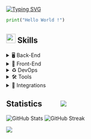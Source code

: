 [![Typing SVG](https://readme-typing-svg.demolab.com?font=Fira+Code&weight=300&size=25&duration=1000&pause=100&color=007B26&random=false&width=435&height=40&lines=Emre+Mente%C5%9Fe;Software+Developer)](https://git.io/typing-svg)

```py
print("Hello World !")
```
## <img src="https://media2.giphy.com/media/QssGEmpkyEOhBCb7e1/giphy.gif?cid=ecf05e47a0n3gi1bfqntqmob8g9aid1oyj2wr3ds3mg700bl&rid=giphy.gif" width ="25"><b> Skills</b>
<details>
<summary>🖥️ Back-End</summary>
  <p align="left">
    <img src="https://img.shields.io/badge/go-438DB9?style=for-the-badge&logo=go&logoColor=white" />
    <img src="https://img.shields.io/badge/Python-239120?style=for-the-badge&logo=python&logoColor=white" />
    <img src="https://img.shields.io/badge/Django-205B4F?style=for-the-badge&logo=django&logoColor=white" />
    <img src="https://img.shields.io/badge/fastapi-9BCE7A?style=for-the-badge&logo=fastapi&logoColor=white" />
    <img src="https://img.shields.io/badge/MongoDB-4EA94B?style=for-the-badge&logo=mongodb&logoColor=white" />
    <img src="https://img.shields.io/badge/sqlite-438DB9?style=for-the-badge&logo=sqlite&logoColor=white" />
    <img src="https://img.shields.io/badge/postgresql-438DB9?style=for-the-badge&logo=postgresql&logoColor=white" />
    <img src="https://img.shields.io/badge/redis-B5053C?style=for-the-badge&logo=redis&logoColor=white" />
    <img src="https://img.shields.io/badge/gunicorn-349480?style=for-the-badge&logo=gunicorn&logoColor=white" />
    <img src="https://img.shields.io/badge/nginx-349480?style=for-the-badge&logo=nginx&logoColor=white" />
    <img src="https://img.shields.io/badge/minio-b5053c?style=for-the-badge&logo=minio&logoColor=white" />
    <img src="https://img.shields.io/badge/GRPC-b5053c?style=for-the-badge&logo=google&logoColor=white" />
    <img src="https://img.shields.io/badge/rabbitmq-FB7105?style=for-the-badge&logo=rabbitmq&logoColor=white" />
    <img src="https://img.shields.io/badge/timescaledb-E5D12A?style=for-the-badge&logo=timescale&logoColor=black" />

  </p>
</details>
<details>
<summary>🌄 Front-End</summary>
  <img src="https://img.shields.io/badge/HTML5-F16529?style=for-the-badge&logo=html5&logoColor=white" />
  <img src="https://img.shields.io/badge/CSS3-1572B6?style=for-the-badge&logo=css3&logoColor=white" />
  <img src="https://img.shields.io/badge/JavaScript-F7DF1E?style=for-the-badge&logo=javascript&logoColor=white" />
  <img src="https://img.shields.io/badge/Bootstrap-563D7C?style=for-the-badge&logo=bootstrap&logoColor=white" />
  <img src="https://img.shields.io/badge/jQuery-0769AD?style=for-the-badge&logo=jquery&logoColor=white" />    
</details>
<details>
<summary>♻️ DevOps</summary>
  <img src="https://img.shields.io/badge/Github%20Actions-FFBA00?style=for-the-badge&logo=githubactions&logoColor=black" />
  <img src="https://img.shields.io/badge/docker-438DB9?style=for-the-badge&logo=docker&logoColor=white" />
  <img src="https://img.shields.io/badge/Bash-121011?style=for-the-badge&logo=gnu-bash&logoColor=white" />
  <img src="https://img.shields.io/badge/Zsh-121011?style=for-the-badge&logo=gnu-zsh&logoColor=white" />
  <img src="https://img.shields.io/badge/Prometheus-B5053C?style=for-the-badge&logo=Prometheus&logoColor=white" />
  <img src="https://img.shields.io/badge/Grafana-FB7105?style=for-the-badge&logo=Grafana&logoColor=white" />
  <img src="https://img.shields.io/badge/homebrew-FCA969?style=for-the-badge&logo=homebrew&logoColor=white" />
  <img src="https://img.shields.io/badge/ubuntu-FB7105?style=for-the-badge&logo=ubuntu&logoColor=white" />
  <img src="https://img.shields.io/badge/linux-438DB9?style=for-the-badge&logo=linux&logoColor=white" />
  <img src="https://img.shields.io/badge/mac%20os-000000?style=for-the-badge&logo=apple&logoColor=white" />
  <img src="https://img.shields.io/badge/dozzle-FFBA00?style=for-the-badge&logo=dozzle&logoColor=white" />
  
</details>
<details>
<summary>🛠️ Tools</summary>
  <img src="https://img.shields.io/badge/Git-F05032?style=for-the-badge&logo=git&logoColor=white" />
  <img src="https://img.shields.io/badge/github-000000?style=for-the-badge&logo=github&logoColor=white" />
  <img src="https://img.shields.io/badge/VS%20Code-0078D4?style=for-the-badge&logo=visual%20studio%20code&logoColor=white" />
  <img src="https://img.shields.io/badge/xcode-3097E9?style=for-the-badge&logo=xcode&logoColor=white" />
  <img src="https://img.shields.io/badge/dbeaver-8D795B?style=for-the-badge&logo=dbeaver&logoColor=white" />
  <img src="https://img.shields.io/badge/insomnia-5543B3?style=for-the-badge&logo=insomnia&logoColor=white" />
  <img src="https://img.shields.io/badge/Postman-FF6C37?style=for-the-badge&logo=Postman&logoColor=white" />
  <img src="https://img.shields.io/badge/figma-B5053C?style=for-the-badge&logo=figma&logoColor=white" />
  <img src="https://img.shields.io/badge/notion-000000?style=for-the-badge&logo=notion&logoColor=white" />
  <img src="https://img.shields.io/badge/clickup-ED2D90?style=for-the-badge&logo=clickup&logoColor=white" />
  <img src="https://img.shields.io/badge/jira-3097E9?style=for-the-badge&logo=jira&logoColor=white" />
  <img src="https://img.shields.io/badge/slack-b5053c?style=for-the-badge&logo=slack&logoColor=white" />
  <img src="https://img.shields.io/badge/termius-5543B3?style=for-the-badge&logo=termius&logoColor=white" />
  <img src="https://img.shields.io/badge/excalidraw-6C6C56?style=for-the-badge&logo=excalidraw&logoColor=white" />
  <img src="https://img.shields.io/badge/androidstudio-6C6C56?style=for-the-badge&logo=androidstudio&logoColor=white" />
  <img src="https://img.shields.io/badge/iterm2-04BD00?style=for-the-badge&logo=iterm2&logoColor=white" />
  <img src="https://img.shields.io/badge/GPT-43853D?style=for-the-badge&logo=openai&logoColor=white" />
  
</details>

<details>
<summary>📱 Integrations</summary>
  <p> - I have worked extensively on the usage of platform products for a long time. If you encounter obstacles in API integrations of Instagram, Facebook, WhatsApp, and other products, I can provide remote support to your organization in both business and development stages. </p>
  <img src="https://img.shields.io/badge/firebase-FB8D36?style=for-the-badge&logo=firebase&logoColor=white" />
  <img src="https://img.shields.io/badge/meta-3097E9?style=for-the-badge&logo=meta&logoColor=white" />
  <img src="https://img.shields.io/badge/discord-9D95BC?style=for-the-badge&logo=discord&logoColor=white" />
  <img src="https://img.shields.io/badge/telegram-3097E9?style=for-the-badge&logo=telegram&logoColor=white" />
  <img src="https://img.shields.io/badge/tiktok-000000?style=for-the-badge&logo=tiktok&logoColor=white" />
  <img src="https://img.shields.io/badge/gmail-B5053C?style=for-the-badge&logo=gmail&logoColor=white" />
  <img src="https://img.shields.io/badge/cloudflare-FB7105?style=for-the-badge&logo=cloudflare&logoColor=white" />
  <img src="https://img.shields.io/badge/linkedin-3097E9?style=for-the-badge&logo=linkedin&logoColor=white" />
  <img src="https://img.shields.io/badge/twitter-000000?style=for-the-badge&logo=x&logoColor=white" />
  <img src="https://img.shields.io/badge/AWS-FF9900?style=for-the-badge&logo=amazonaws&logoColor=white" />
  <img src="https://img.shields.io/badge/binance-E3F710?style=for-the-badge&logo=binance&logoColor=black" />
  <img src="https://img.shields.io/badge/digitalocean-3097E9?style=for-the-badge&logo=digitalocean&logoColor=white" />  
</details>

## Statistics  &nbsp;&nbsp;&nbsp;&nbsp;&nbsp;&nbsp;&nbsp;&nbsp; ![](https://komarev.com/ghpvc/?username=emrementese&color=brightgreen)
![GitHub Stats](https://github-readme-stats.vercel.app/api?username=emrementese&count_private=true&show_icons=trueline_height=21&theme=gotham&hide_rank=true)
![GitHub Streak]( https://github-readme-streak-stats.herokuapp.com?user=emrementese&theme=github-dark&hide_border=true&date_format=j%20M%5B%20Y%5D&card_width=450)


![](http://github-profile-summary-cards.vercel.app/api/cards/profile-details?username=emrementese&theme=github_dark)

